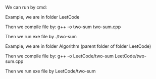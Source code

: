 We can run by cmd:

Example, we are in folder LeetCode

Then we compile file by:
g++ -o two-sum two-sum.cpp

Then we run exe file by
./two-sum

Example, we are in folder Algorithm (parent folder of folder LeetCode)

Then we compile file by:
g++ -o LeetCode/two-sum LeetCode/two-sum.cpp

Then we run exe file by
LeetCode/two-sum
